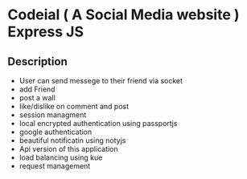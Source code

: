 # Codeial ( A Social Media website ) Express JS

## Description
- User can send messege to their friend via socket
- add Friend
- post a wall
- like/dislike on comment and post
- session managment
- local encrypted authentication using passportjs
- google authentication
- beautiful notificatin using notyjs
- Api version of this application
- load balancing using kue
- request management

